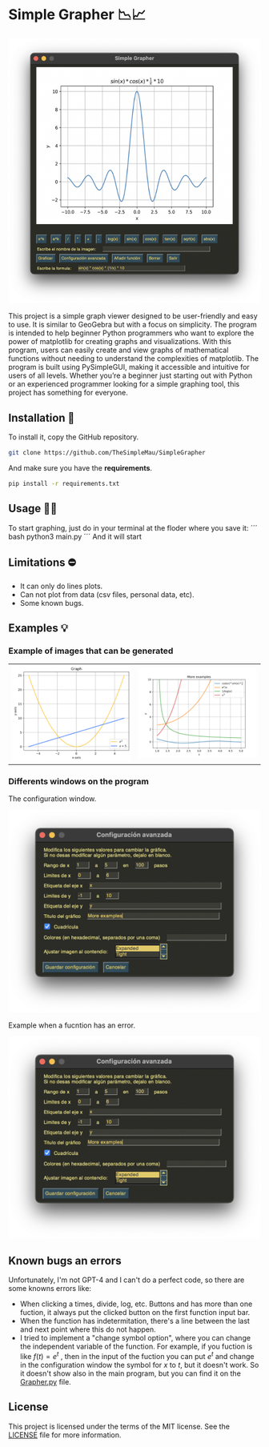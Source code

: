 <script type="text/javascript" async
  src="https://cdnjs.cloudflare.com/ajax/libs/mathjax/2.7.7/MathJax.js?config=TeX-MML-AM_CHTML">
</script>

# Simple Grapher 📉📈

![Main window of the program](https://github.com/TheSimpleMau/SimpleGrapher/blob/main/Images/main_window.png)

This project is a simple graph viewer designed to be user-friendly and easy to use. It is similar to GeoGebra but with a focus on simplicity. The program is intended to help beginner Python programmers who want to explore the power of matplotlib for creating graphs and visualizations. With this program, users can easily create and view graphs of mathematical functions without needing to understand the complexities of matplotlib. The program is built using PySimpleGUI, making it accessible and intuitive for users of all levels. Whether you’re a beginner just starting out with Python or an experienced programmer looking for a simple graphing tool, this project has something for everyone.

## Installation 🦦

To install it, copy the GitHub repository.

```bash
git clone https://github.com/TheSimpleMau/SimpleGrapher
```

And make sure you have the **requirements**.
```bash
pip install -r requirements.txt
```

## Usage 👨‍💻

To start graphing, just do in your terminal at the floder where you save it:
´´´ bash
python3 main.py
´´´
And it will start

## Limitations ⛔️

- It can only do lines plots.
- Can not plot from data (csv files, personal data, etc).
- Some known bugs.


## Examples 💡

### Example of images that can be generated

<table>
  <tr>
    <td><img src="https://github.com/TheSimpleMau/SimpleGrapher/blob/main/Images/example1.png" width="300" alt="Example one graph generated"></td>
    <td><img src="https://github.com/TheSimpleMau/SimpleGrapher/blob/main/Images/example2.png" width="300" alt="Example two graph generated"></td>
  </tr>
</table>

### Differents windows on the program

The configuration window.

![Main window of the program](https://github.com/TheSimpleMau/SimpleGrapher/blob/main/Images/configuration_window.png)

Example when a fucntion has an error.

![Main window of the program](https://github.com/TheSimpleMau/SimpleGrapher/blob/main/Images/configuration_window.png)


## Known bugs an errors

Unfortunately, I'm not GPT-4 and I can't do a perfect code, so there are some knowns errors like:

* When clicking a times, divide, log, etc. Buttons and has more than one fuction, it always put the clicked button on the first function input bar.
* When the function has indetermitation, there's a line between the last and next point where this do not happen.
* I tried to implement a "change symbol option", where you can change the independent variable of the function. For example, if you fuction is like $f(t) = e^t$ , then in the input of the fuction you can put $e^t$ and change in the configuration window the symbol for $x$ to $t$, but it doesn't work. So it doesn't show also in the main program, but you can find it on the [Grapher.py](Grapher.py) file.


## License

This project is licensed under the terms of the MIT license. See the [LICENSE](LICENSE) file for more information.
